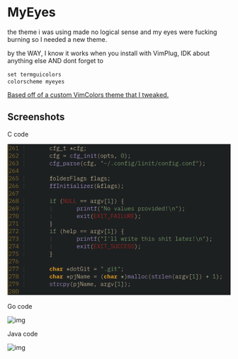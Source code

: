 # MyEyes

the theme i was using made no logical sense and my eyes were fucking burning
so I needed a new theme.

by the WAY, I know it works when you install with VimPlug, IDK about anything else AND dont forget to 

    set termguicolors
    colorscheme myeyes

[Based off of a custom VimColors theme that I tweaked.](https://vimcolors.org/)



## Screenshots

C code

![img](./pics/C.png)

Go code 

![img](./pics/Go.png)

Java code

![img](./pics/Java.png)

